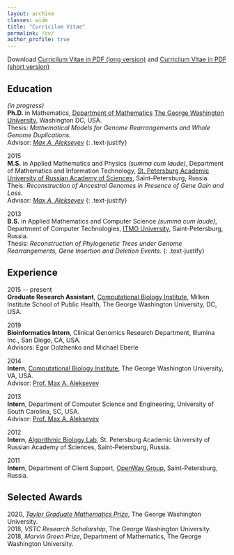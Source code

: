 ```yaml
---
layout: archive
classes: wide
title: "Curricilum Vitae"
permalink: /cv/
author_profile: true
---
```


Download [Curricilum Vitae in PDF (long version)](https://www.dropbox.com/s/zgc30iy719nclls/cv_avdeyev.pdf?dl=0) and [Curricilum Vitae in PDF (short version)](https://www.dropbox.com/s/t49xv27c3b5vvmb/short_cv_avdeyev.pdf?dl=0)

## Education 
*(in progress)*  
**Ph.D.** in Mathematics, [Department of Mathematics](https://math.columbian.gwu.edu/) [The George Washington University](https://www.gwu.edu/), Washington DC, USA.  
Thesis: *Mathematical Models for Genome Rearrangements and Whole Genome Duplications.*  
Advisor: [*Max A. Alekseyev*](https://home.gwu.edu/~maxal/)
{: .text-justify}

2015  
**M.S.** in Applied Mathematics and Physics *(summa cum laude)*, Department of Mathematics and Information Technology, [St. Petersburg Academic University of Russian Academy of Sciences](http://mit.spbau.ru/en/about), Saint-Petersburg, Russia.  
Theis: *Reconstruction of Ancestral Genomes in Presence of Gene Gain and Loss.*  
Advisor: [*Max A. Alekseyev*](https://home.gwu.edu/~maxal/)
{: .text-justify}

2013  
**B.S.** in Applied Mathematics and Computer Science *(summa cum laude)*, Department of Computer Technologies, [ITMO University](http://en.ifmo.ru/en/), Saint-Petersburg, Russia.  
Thesis: *Reconstruction of Phylogenetic Trees under Genome Rearrangements, Gene Insertion and Deletion Events.*
{: .text-justify}

## Experience 
2015 -- present  
**Graduate Research Assistant**, [Computational Biology Institute](https://cbi.gwu.edu), Milken Institute School of Public Health, The George Washington University, DC, USA. 

2019  
**Bioinformatics Intern**, Clinical Genomics Research Department, Illumina Inc., San Diego, CA, USA.  
Advisors: Egor Dolzhenko and Michael Eberle

2014  
**Intern**, [Computational Biology Institute](https://cbi.gwu.edu), The George Washington University, VA, USA.  
Advisor: [Prof. Max A. Alekseyev](https://home.gwu.edu/~maxal/)

2013  
**Intern**, Department of Computer Science and Engineering, University of South Carolina, SC, USA.  
Advisor: [Prof. Max A. Alekseyev](https://home.gwu.edu/~maxal/)

2012  
**Intern**, [Algorithmic Biology Lab](http://bioinf.spbau.ru/en), St. Petersburg Academic University of Russian Academy of Sciences, Saint-Petersburg, Russia.

2011  
**Intern**, Department of Client Support, [OpenWay Group](https://www.openwaygroup.com/), Saint-Petersburg, Russia. 

## Selected Awards
2020, *[Taylor Graduate Mathematics Prize](https://en.wikipedia.org/wiki/The_Taylor_Prize_in_Mathematics)*, The George Washington University.  
2018, *VSTC Research Scholarship*, The George Washington University.  
2018, *Marvin Green Prize*, Department of Mathematics, The George Washington University.
